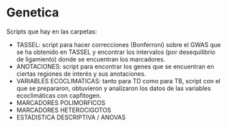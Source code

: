 # Genetica

Scripts que hay en las carpetas:

  - TASSEL: script para hacer correcciones (Bonferroni) sobre el GWAS que se ha obtenido en TASSEL y encontrar los intervalos (por desequilibrio de ligamiento) donde se encuentran los marcadores.
  - ANOTACIONES: script para encontrar los genes que se encuentran en ciertas regiones de interés y sus anotaciones.
  - VARIABLES ECOCLIMATICAS: tanto para TD como para TB, script con el que se prepararon, obtuvieron y analizaron los datos de las variables ecoclimáticas con capfitogen.
  - MARCADORES POLIMORFICOS
  - MARCADORES HETEROCIGOTOS
  - ESTADISTICA DESCRIPTIVA / ANOVAS
